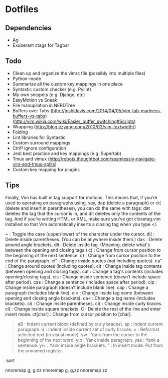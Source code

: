 # Dotfiles

## Dependencies

- Ag
- Exuberant ctags for Tagbar

## Todo

- Clean up and organize the vimrc file (possibly into multiple files)
- Python-mode
- Summarize all the custom key mappings in one place
- Syntastic custom checker (e.g. Pylint)
- My own snippets (e.g. Django, etc)
- EasyMotion vs Sneak
- File manupilation in NERDTree
- Buffers over Tabs
  (http://joshldavis.com/2014/04/05/vim-tab-madness-buffers-vs-tabs)
  (http://vim.wikia.com/wiki/Easier_buffer_switching#Scripts)
- Wrapping
  (http://blog.ezyang.com/2010/03/vim-textwidth/)
- Folding
- Lint libraries for Syntastic
- Custom surround mappings
- CtrlP ignore configuration
- Jedi best practice and key mappings (e.g. Supertab)
- Tmux and vimux
  (http://robots.thoughtbot.com/seamlessly-navigate-vim-and-tmux-splits)
- Custom key mapping for plugins

## Tips

Finally, Vim has built in tag support for motions. This means that, if you’re
used to operating on paragraphs using, say, dap (delete a paragraph) or ci(
(delete and insert in parentheses), you can do the same with tags: dat deletes
the tag that the cursor is in, and dit deletes only the contents of the tag.
And if you’re writing HTML or XML, make sure you’ve got closetag.vim installed
so that Vim automatically inserts a closing tag when you type </.

~        : Toggle the case (upper/lower) of the character under the cursor.
di(      : Delete inside parentheses. (You can be anywhere inside them.)
da<      : Delete around angle brackets.
dit      : Delete inside tag. (Meaning, delete what's between the opening and closing tags.)
c)       : Change from cursor position to the beginning of the next sentence.
c}       : Change from cursor position to the end of the paragraph.
ci"      : Change inside quotes (not including quotes).
ca"      : Change around quotes (including quotes).
cit      : Change inside tag contents (between opening and closing tags).
cat      : Change a tag's contents (includes opening/closing tags).
cis      : Change inside sentence (doesn’t include space after period).
cas      : Change a sentence (includes space after period).
cip      : Change inside paragraph (doesn’t include blank line).
cap      : Change a paragraph (includes blank line).
ci<      : Change inside tag name (between opening and closing angle brackets).
ca<      : Change a tag name (includes brackets).
ci(      : Change inside parentheses.
ci{      : Change inside curly braces.
ci[      : Change inside square brackets.
C        : Delete the rest of the line and enter insert mode.
ct[char] : Change from cursor position to [char].
>aB      : Indent current block (defined by curly braces).
>ap      : Indent current paragraph.
>i{      : Indent inside current set of curly braces.
=        : Reformat selected text (in visual mode).
yw       : Yank from the cursor to the beginning of the next word.
yip      : Yank inside paragraph.
yas      : Yank a sentence.
yi<      : Yank inside angle brackets.
<C-r>"   : In insert mode: Put from the unnamed register.

:sort

nnoremap g; g;zz
nnoremap g, g,zz
nnoremap <c-o> <c-o>zz


